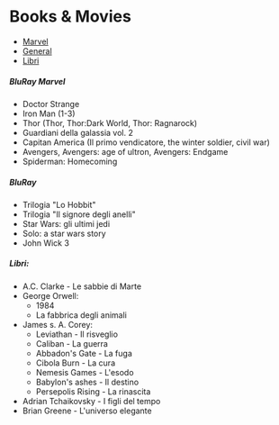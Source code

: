 # Books & Movies

* [Marvel](https://github.com/gaghigogu/books/blob/master/README.md#bluray-marvel)
* [General](https://github.com/gaghigogu/books/blob/master/README.md#bluray)
* [Libri](https://github.com/gaghigogu/books/blob/master/README.md#libri)

##### BluRay Marvel
- Doctor Strange
- Iron Man (1-3)
- Thor (Thor, Thor:Dark World, Thor: Ragnarock)
- Guardiani della galassia vol. 2
- Capitan America (Il primo vendicatore, the winter soldier, civil war)
- Avengers, Avengers: age of ultron, Avengers: Endgame
- Spiderman: Homecoming

##### BluRay
- Trilogia "Lo Hobbit"
- Trilogia "Il signore degli anelli"
- Star Wars: gli ultimi jedi
- Solo: a star wars story
- John Wick 3


##### Libri:
- A.C. Clarke - Le sabbie di Marte
- George Orwell: 
  * 1984
  * La fabbrica degli animali
- James s. A. Corey:
  * Leviathan - Il risveglio
  * Caliban - La guerra
  * Abbadon's Gate - La fuga
  * Cibola Burn - La cura
  * Nemesis Games - L'esodo
  * Babylon's ashes - Il destino
  * Persepolis Rising - La rinascita
- Adrian Tchaikovsky - I figli del tempo
- Brian Greene - L'universo elegante
